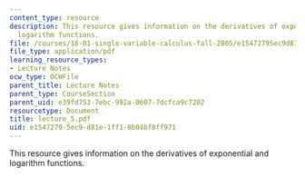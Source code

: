 ```yaml
---
content_type: resource
description: This resource gives information on the derivatives of exponential and
  logarithm functions.
file: /courses/18-01-single-variable-calculus-fall-2005/e15472795ec9d81e1ff18b04bf8ff971_lecture_5.pdf
file_type: application/pdf
learning_resource_types:
- Lecture Notes
ocw_type: OCWFile
parent_title: Lecture Notes
parent_type: CourseSection
parent_uid: e39fd753-7ebc-992a-0607-7dcfca9c7202
resourcetype: Document
title: lecture_5.pdf
uid: e1547279-5ec9-d81e-1ff1-8b04bf8ff971
---
```

This resource gives information on the derivatives of exponential and logarithm functions.

